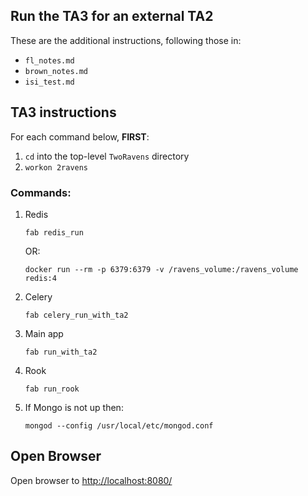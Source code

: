 ## Run the TA3 for an external TA2

These are the additional instructions, following those in:
  - `fl_notes.md`
  - `brown_notes.md`
  - `isi_test.md`


## TA3 instructions

For each command below, **FIRST**:

1. `cd` into the top-level `TwoRavens` directory
2. `workon 2ravens`

### Commands:

1. Redis
    ```
    fab redis_run
    ```
    OR:
    ```
    docker run --rm -p 6379:6379 -v /ravens_volume:/ravens_volume redis:4
    ```
2. Celery
    ```
    fab celery_run_with_ta2
    ```
3. Main app
    ```
    fab run_with_ta2
    ```
4. Rook
    ```
    fab run_rook
    ```
5. If Mongo is not up then:
    ```
    mongod --config /usr/local/etc/mongod.conf
    ```

## Open Browser

Open browser to <http://localhost:8080/>

